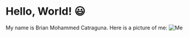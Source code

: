 # Hello, World! :smiley:
My name is Brian Mohammed Catraguna. Here is a picture of me:
![Me](https://user-images.githubusercontent.com/32363208/96845301-bd559400-147a-11eb-951f-2c9fdba6216f.jpg)
